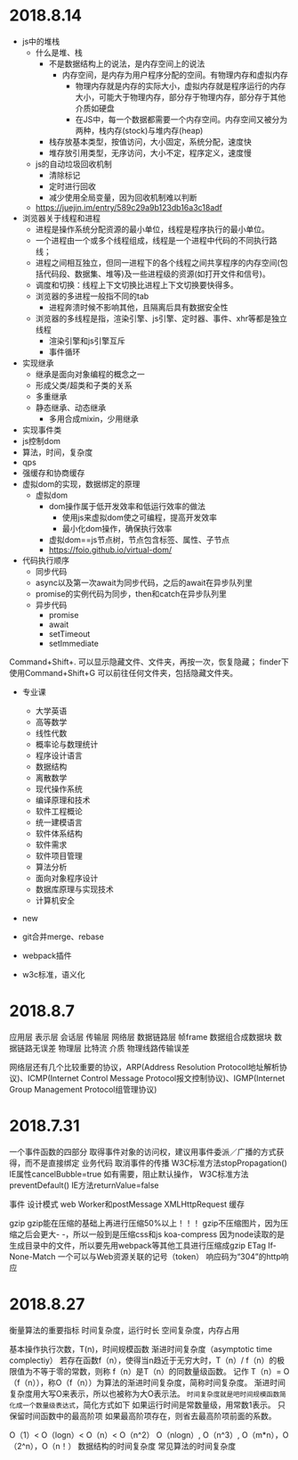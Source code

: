 # 2018.8.14
- js中的堆栈
  - 什么是堆、栈
    - 不是数据结构上的说法，是内存空间上的说法
      - 内存空间，是内存为用户程序分配的空间。有物理内存和虚拟内存
        - 物理内存就是内存的实际大小，虚拟内存就是程序运行的内存大小，可能大于物理内存，部分存于物理内存，部分存于其他介质如硬盘
        - 在JS中，每一个数据都需要一个内存空间。内存空间又被分为两种，栈内存(stock)与堆内存(heap)
    - 栈存放基本类型，按值访问，大小固定，系统分配，速度快
    - 堆存放引用类型，无序访问，大小不定，程序定义，速度慢
  - js的自动垃圾回收机制
    - 清除标记
    - 定时进行回收
    - 减少使用全局变量，因为回收机制难以判断
  - https://juejin.im/entry/589c29a9b123db16a3c18adf
- 浏览器关于线程和进程
  - 进程是操作系统分配资源的最小单位，线程是程序执行的最小单位。
  - 一个进程由一个或多个线程组成，线程是一个进程中代码的不同执行路线；
  - 进程之间相互独立，但同一进程下的各个线程之间共享程序的内存空间(包括代码段、数据集、堆等)及一些进程级的资源(如打开文件和信号)。
  - 调度和切换：线程上下文切换比进程上下文切换要快得多。
  - 浏览器的多进程一般指不同的tab
    - 进程奔溃时候不影响其他，且隔离后具有数据安全性
  - 浏览器的多线程是指，渲染引擎、js引擎、定时器、事件、xhr等都是独立线程
    - 渲染引擎和js引擎互斥
    - 事件循环
- 实现继承
  - 继承是面向对象编程的概念之一
  - 形成父类/超类和子类的关系
  - 多重继承
  - 静态继承、动态继承
    - 多用合成mixin，少用继承
- 实现事件类
- js控制dom
- 算法，时间，复杂度
- qps
- 强缓存和协商缓存
- 虚拟dom的实现，数据绑定的原理
  - 虚拟dom
    - dom操作属于低开发效率和低运行效率的做法
      - 使用js来虚拟dom使之可编程，提高开发效率
      - 最小化dom操作，确保执行效率
    - 虚拟dom==js节点树，节点包含标签、属性、子节点
    - https://foio.github.io/virtual-dom/
- 代码执行顺序
  - 同步代码
  - async以及第一次await为同步代码，之后的await在异步队列里
  - promise的实例代码为同步，then和catch在异步队列里
  - 异步代码
    - promise
    - await
    - setTimeout
    - setImmediate

Command+Shift+. 可以显示隐藏文件、文件夹，再按一次，恢复隐藏；
finder下使用Command+Shift+G 可以前往任何文件夹，包括隐藏文件夹。

- 专业课
  - 大学英语
  - 高等数学
  - 线性代数
  - 概率论与数理统计
  - 程序设计语言
  - 数据结构
  - 离散数学
  - 现代操作系统
  - 编译原理和技术
  - 软件工程概论
  - 统一建模语言
  - 软件体系结构
  - 软件需求
  - 软件项目管理
  - 算法分析
  - 面向对象程序设计
  - 数据库原理与实现技术
  - 计算机安全


- new
- git合并merge、rebase
- webpack插件 
- w3c标准，语义化

# 2018.8.7

应用层
表示层
会话层
传输层
网络层
数据链路层
    帧frame
        数据组合成数据块
    数据链路无误差
物理层
    比特流
    介质
    物理线路传输误差

网络层还有几个比较重要的协议，ARP(Address Resolution Protocol地址解析协议)、ICMP(Internet Control Message Protocol报文控制协议)、IGMP(Internet Group Management Protocol组管理协议)

# 2018.7.31

一个事件函数的四部分
  取得事件对象的访问权，建议用事件委派／广播的方式获得，而不是直接绑定
  业务代码
  取消事件的传播
    W3C标准方法stopPropagation()
    IE属性cancelBubble=true
  如有需要，阻止默认操作，
    W3C标准方法preventDefault()
    IE方法returnValue=false

事件
设计模式
web Worker和postMessage
XMLHttpRequest
缓存

gzip
gzip能在压缩的基础上再进行压缩50%以上！！！
 gzip不压缩图片，因为压缩之后会更大- -，所以一般到是压缩css和js
 koa-compress
  因为node读取的是生成目录中的文件，所以要先用webpack等其他工具进行压缩成gzip
ETag
  If-None-Match
  一个可以与Web资源关联的记号（token）
  响应码为“304”的http响应

# 2018.8.27

衡量算法的重要指标
  时间复杂度，运行时长
  空间复杂度，内存占用

基本操作执行次数，T(n)，时间规模函数
渐进时间复杂度（asymptotic time complectiy）
  若存在函数f（n），使得当n趋近于无穷大时，T（n）/ f（n）的极限值为不等于零的常数，则称 f（n）是T（n）的同数量级函数。
  记作 T（n）= O（f（n）），称O（f（n））为算法的渐进时间复杂度，简称时间复杂度。
  渐进时间复杂度用大写O来表示，所以也被称为大O表示法。
  `时间复杂度就是吧时间规模函数简化成一个数量级表达式`，简化方式如下
    如果运行时间是常数量级，用常数1表示。
    只保留时间函数中的最高阶项
    如果最高阶项存在，则省去最高阶项前面的系数。

O（1）< O（logn）< O（n）< O（n^2）
O（nlogn）, O（n^3）, O（m*n），O（2^n），O（n！）
数据结构的时间复杂度
常见算法的时间复杂度
